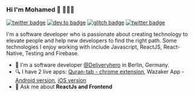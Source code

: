 ### Hi I'm Mohamed 👋 👨🏻‍💻

[![twitter badge](https://img.shields.io/badge/twitter-@mohamed__abusrea-%231FA1F1?style=flat&logo=twitter&logoColor=white)](https://twitter.com/mohamed_abusrea)
[![dev.to badge](https://img.shields.io/badge/linkedin-mohamedabusrea-%230177B5?style=flat&logo=linkedin)](https://www.linkedin.com/in/mohamedabusrea)
[![glitch badge](https://img.shields.io/badge/youtube-mohamedabusrea-%23FF0000?style=flat&logo=youtube)](https://www.youtube.com/c/mohamedabusrea)
[![twitter badge](https://img.shields.io/badge/instagram-@mohamed__abusrea-%23E4415F?style=flat&logo=instagram&logoColor=white)](https://twitter.com/mohamed_abusrea)

I'm a software developer who is passionate about creating technology to elevate people and help new developers to find the right path. Some technologies I enjoy working with include Javascript, ReactJS, React-Native, Testing and Firebase.

- 🔭 I'm a software developer [@Deliveryhero](https://www.deliveryhero.com/) in Berlin, Germany.
- 🔍 I have 2 live apps: [Quran-tab - chrome extension](https://chrome.google.com/webstore/detail/quran-tab/afaihcdgkjebgabomemccdneglknjkdd), Wazaker App - [Android version](https://play.google.com/store/apps/details?id=com.wazakerdailyaya&gl=DE), [iOS version](https://apps.apple.com/app/apple-store/id1453500014)
- 💬 Ask me about **ReactJs and Frontend**
